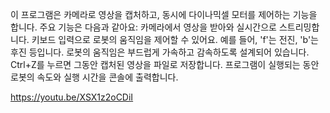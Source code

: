 이 프로그램은 카메라로 영상을 캡처하고, 동시에 다이나믹셀 모터를 제어하는 기능을 합니다. 주요 기능은 다음과 같아요:
카메라에서 영상을 받아와 실시간으로 스트리밍합니다.
키보드 입력으로 로봇의 움직임을 제어할 수 있어요. 예를 들어, 'f'는 전진, 'b'는 후진 등입니다.
로봇의 움직임은 부드럽게 가속하고 감속하도록 설계되어 있습니다.
Ctrl+Z를 누르면 그동안 캡처된 영상을 파일로 저장합니다.
프로그램이 실행되는 동안 로봇의 속도와 실행 시간을 콘솔에 출력합니다.

https://youtu.be/XSX1z2oCDiI
